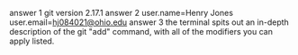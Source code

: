answer 1
	git version 2.17.1
answer 2
	user.name=Henry Jones
	user.email=hj084021@ohio.edu
answer 3
	the terminal spits out an in-depth description of the git "add" command, with all of the modifiers you can apply listed.
